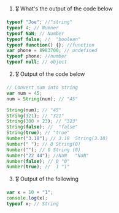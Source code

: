 1. 🎖 What's the output of the code below

```js
typeof "Joe"; //"string"
typeof 4; // Numner
typeof NaN; // Number
typeof false; //  "boolean"
typeof function() {}; //function
var phone = 8983700; // undefined
typeof phone; //number
typeof null; // object
```

2. 🎖 Output of the code below

```js
// Convert num into string
var num = 45;
num = String(num); // "45"

String(num); // "45"
String(321); // "321"
String(300 + 23); // "323"
String(false); //  "false"
String(true); // "true"
Number("3.18"); // 3.18  String(3.18)
Number(" "); // 0 String(0)
Number(""); // 0 String (0)
Number("22 44"); //NaN   "NaN"
Number(false); // 0 "0"
Number(true); //  1 "1"
```

3. 🎖 Output of the following

```js
var x = 10 + "1";
console.log(x);
typeof x; // String
```
